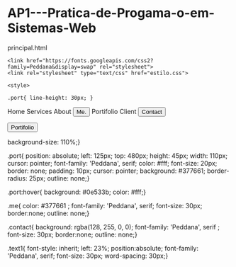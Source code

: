 # AP1---Pratica-de-Progama-o-em-Sistemas-Web
principal.html

<!DOCTYPE html>
<html>

 <head>
    <title> principal.html </title>

    <link href="https://fonts.googleapis.com/css2?family=Peddana&display=swap" rel="stylesheet">
    <link rel="stylesheet" type="text/css" href="estilo.css">

    <style>
    
    .port{ line-height: 30px; }

   </style>
  


 </head>

 <body>

  <font class="text1"> Home Services About <a href="file:///C:/Users/admin/Documents/AP1%20-%20Pratica%20de%20Progama%C3%A7%C3%A3o/aboutme.html.html"><button class="me"> Me.</button></a> Portifolio Client
  <a href="file:///C:/Users/admin/Documents/AP1%20-%20Pratica%20de%20Progama%C3%A7%C3%A3o/formulario.html.html"><button class="contact">Contact</button></a></font>

  <button class="port">Portifolio</button>
</a>

 </body>

<html>
 

background-size: 110%;}

.port{ 
    position: absolute;
    left: 125px;
    top: 480px;
    height: 45px;
    width: 110px;
    cursor: pointer;
    font-family: 'Peddana', serif;
    color: #fff;
    font-size: 20px;
    border: none;
    padding: 10px;
    cursor: pointer;
    background: #377661;
    border-radius: 25px;
    outline: none;}

.port:hover{
    background: #0e533b; 
    color: #fff;}

.me{ color: #377661 ;
    font-family: 'Peddana', serif; 
    font-size: 30px;
    border:none;
    outline: none;}

.contact{ background: rgba(128, 255, 0, 0);
    font-family: 'Peddana', serif ;
    font-size: 30px;
    border:none;
    outline: none;}

.text1{ font-style: inherit;
    left: 23%;
    position:absolute;
    font-family: 'Peddana', serif;
    font-size: 30px;
    word-spacing: 30px;}
  

